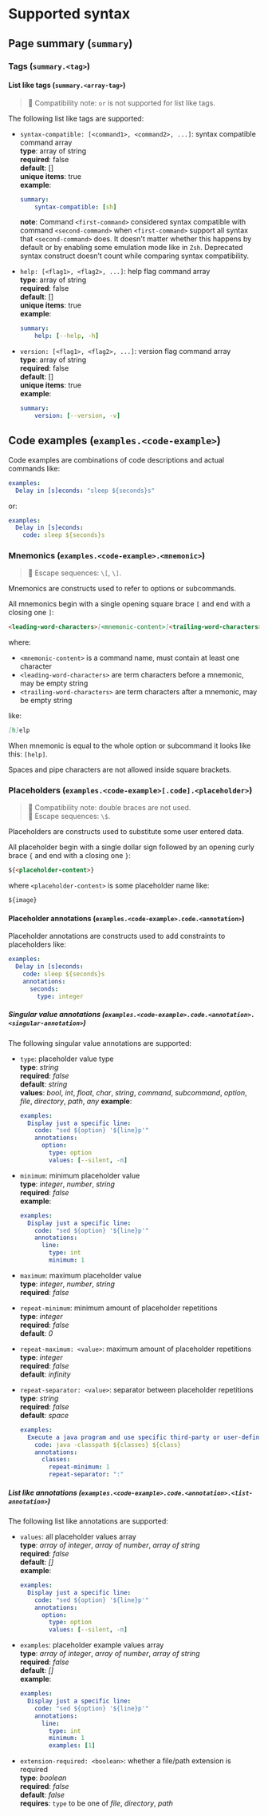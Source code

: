 # Supported syntax

## Page summary (`summary`)

### Tags (`summary.<tag>`)

#### List like tags (`summary.<array-tag>`)

> :bell: Compatibility note: `or` is not supported for list like tags.

The following list like tags are supported:

- `syntax-compatible: [<command1>, <command2>, ...]`: syntax compatible command
  array  
  **type**: array of string  
  **required**: false  
  **default**: []  
  **unique items**: true  
  **example**:

  ```yaml
  summary:
      syntax-compatible: [sh]
  ```

  **note**: Command `<first-command>` considered syntax compatible with command
  `<second-command>` when `<first-command>` support all syntax that `<second-command>` does.
  It doesn't matter whether this happens by default or by enabling some emulation
  mode like in `Zsh`. Deprecated syntax construct doesn't count while comparing
  syntax compatibility.

- `help: [<flag1>, <flag2>, ...]`: help flag command array  
  **type**: array of string  
  **required**: false  
  **default**: []  
  **unique items**: true  
  **example**:

  ```yaml
  summary:
      help: [--help, -h]
  ```

- `version: [<flag1>, <flag2>, ...]`: version flag command array  
  **type**: array of string  
  **required**: false  
  **default**: []  
  **unique items**: true  
  **example**:

  ```yaml
  summary:
      version: [--version, -v]
  ```

## Code examples (`examples.<code-example>`)

Code examples are combinations of code descriptions and actual commands like:

```yaml
examples:
  Delay in [s]econds: "sleep ${seconds}s"
```

or:

```yaml
examples:
  Delay in [s]econds:
    code: sleep ${seconds}s
```

### Mnemonics (`examples.<code-example>.<mnemonic>`)

> :bookmark_tabs: Escape sequences: `\[`, `\]`.

Mnemonics are constructs used to refer to options or subcommands.

All mnemonics begin with a single opening square brace `[` and end with a
closing one `]`:

```md
<leading-word-characters>[<mnemonic-content>]<trailing-word-characters>
```

where:

- `<mnemonic-content>` is a command name, must contain at least one character
- `<leading-word-characters>` are term characters before a mnemonic, may be
  empty string
- `<trailing-word-characters>` are term characters after a mnemonic, may be
  empty string

like:

```md
[h]elp
```

When mnemonic is equal to the whole option or subcommand it looks like this:
`[help]`.

Spaces and pipe characters are not allowed inside square brackets.

### Placeholders (`examples.<code-example>[.code].<placeholder>`)

> :bell: Compatibility note: double braces are not used.  
> :bookmark_tabs: Escape sequences: `\$`.

Placeholders are constructs used to substitute some user entered data.

All placeholder begin with a single dollar sign followed by an opening curly
brace `{` and end with a closing one `}`:

```md
${<placeholder-content>}
```

where `<placeholder-content>` is some placeholder name like:

```md
${image}
```

#### Placeholder annotations (`examples.<code-example>.code.<annotation>`)

Placeholder annotations are constructs used to add constraints to placeholders
like:

```yaml
examples:
  Delay in [s]econds:
    code: sleep ${seconds}s
    annotations:
      seconds:
        type: integer
```

##### Singular value annotations (`examples.<code-example>.code.<annotation>.<singular-annotation>`)

The following singular value annotations are supported:

- `type`: placeholder value type  
  **type**: *string*  
  **required**: *false*  
  **default**: *string*  
  **values**: *bool*, *int*, *float*, *char*, *string*, *command*, *subcommand*,
  *option*, *file*, *directory*, *path*, *any*
  **example**:

  ```yaml
  examples:
    Display just a specific line:
      code: "sed ${option} '${line}p'"
      annotations:
        option:
          type: option
          values: [--silent, -n]
  ```

- `minimum`: minimum placeholder value  
  **type**: *integer*, *number*, *string*  
  **required**: *false*  
  **example**:

  ```yaml
  examples:
    Display just a specific line:
      code: "sed ${option} '${line}p'"
      annotations:
        line:
          type: int
          minimum: 1
  ```

- `maximum`: maximum placeholder value  
  **type**: *integer*, *number*, *string*  
  **required**: *false*  

- `repeat-minimum`: minimum amount of placeholder repetitions  
  **type**: *integer*  
  **required**: *false*  
  **default**: *0*

- `repeat-maximum: <value>`: maximum amount of placeholder repetitions  
  **type**: *integer*  
  **required**: *false*  
  **default**: *infinity*

- `repeat-separator: <value>`: separator between placeholder repetitions  
  **type**: *string*  
  **required**: *false*  
  **default**: *space*

  ```yaml
  examples:
    Execute a java program and use specific third-party or user-defined classes:
      code: java -classpath ${classes} ${class}
      annotations:
        classes:
          repeat-minimum: 1
          repeat-separator: ":"
  ```

##### List like annotations (`examples.<code-example>.code.<annotation>.<list-annotation>`)

The following list like annotations are supported:

- `values`: all placeholder values
  array  
  **type**: *array of integer*, *array of number*, *array of string*  
  **required**: *false*  
  **default**: *[]*  
  **example**:

  ```yaml
  examples:
    Display just a specific line:
      code: "sed ${option} '${line}p'"
      annotations:
        option:
          type: option
          values: [--silent, -n]
  ```

- `examples`: placeholder example values
  array  
  **type**: *array of integer*, *array of number*, *array of string*  
  **required**: *false*  
  **default**: *[]*  
  **example**:

  ```yaml
  examples:
    Display just a specific line:
      code: "sed ${option} '${line}p'"
      annotations:
        line:
          type: int
          minimum: 1
          examples: [1]
  ```

- `extension-required: <boolean>`: whether a file/path extension is required  
  **type**: *boolean*  
  **required**: *false*  
  **default**: *false*  
  **requires**: `type` to be one of *file*, *directory*, *path*  
